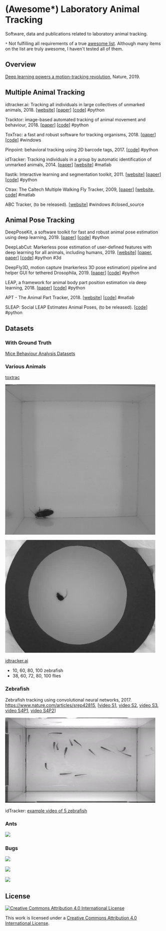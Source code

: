 (Awesome*) Laboratory Animal Tracking
=======================

Software, data and publications related to laboratory animal tracking. 

`*` Not fulfilling all requirements of a true [awesome list](https://github.com/sindresorhus/awesome#readme). Although many items on the list are truly awesome, I haven't tested all of them. 

## Overview

[Deep learning powers a motion-tracking revolution](https://www.nature.com/articles/d41586-019-02942-5), Nature, 2019.

## Multiple Animal Tracking

idtracker.ai: Tracking all individuals in large collectives of unmarked animals, 2018. [[website](https://idtracker.ai)] [[paper](https://arxiv.org/abs/1803.04351)] [[code](https://gitlab.com/polavieja_lab/idtrackerai)] #python

Tracktor: image-based automated tracking of animal movement and behaviour, 2018. [[paper](https://www.biorxiv.org/content/10.1101/412262v1.article-info)]  [[code](https://github.com/vivekhsridhar/tracktor)] #python

ToxTrac: a fast and robust software for tracking organisms, 2018. [[paper](https://arxiv.org/abs/1706.02577)] [[code](https://sourceforge.net/projects/toxtrac/)] #windows

Pinpoint: behavioral tracking using 2D barcode tags, 2017. [[code](https://github.com/jgraving/pinpoint)] #python

idTracker: Tracking individuals in a group by automatic identification of unmarked animals, 2014. [[paper](www.nature.com/nmeth/journal/v11/n7/full/nmeth.2994.html)] [[website](http://www.idtracker.es)] #matlab

Ilastik: Interactive learning and segmentation toolkit, 2011. [[website](https://www.ilastik.org/documentation/animalTracking/animalTracking.html)]  [[paper](https://scholar.google.cz/scholar?cluster=8459688359110226056&hl=en&as_sdt=0,5)] [[code](https://github.com/ilastik/ilastik)] #python

Ctrax: The Caltech Multiple Walking Fly Tracker, 2009, [[paper](https://www.nature.com/articles/nmeth.1328)] [[website, code](http://ctrax.sourceforge.net/)] #matlab

ABC Tracker, (to be released). [[website](http://abctracker.org)] #windows #closed_source

## Animal Pose Tracking

DeepPoseKit, a software toolkit for fast and robust animal pose estimation using deep learning, 2019. [[paper](https://elifesciences.org/articles/47994)] [[code](https://github.com/jgraving/deepposekit)] #python

DeepLabCut: Markerless pose estimation of user-defined features with deep learning for all animals, including humans, 2019. [[website](http://www.mousemotorlab.org/deeplabcut)] [[paper](https://www.nature.com/articles/s41593-018-0209-y), [paper](https://www.nature.com/articles/s41596-019-0176-0)] [[code](https://github.com/AlexEMG/DeepLabCut)] #python #3d

DeepFly3D, motion capture (markerless 3D pose estimation) pipeline and helper GUI for tethered Drosophila, 2019. [[paper](https://elifesciences.org/articles/48571)] [[code](https://github.com/NeLy-EPFL/DeepFly3D)] #python

LEAP, a framework for animal body part position estimation via deep learning, 2018. [[paper](https://www.biorxiv.org/content/10.1101/331181v2)] [[code](https://github.com/talmo/leap)] #python

APT - The Animal Part Tracker, 2018. [[website](http://kristinbranson.github.io/APT/)] [[code](https://github.com/kristinbranson/APT)] #matlab

SLEAP: Social LEAP Estimates Animal Poses, (to be released). [[code](https://github.com/talmo/leap)] #python

## Datasets

### With Ground Truth

[Mice Behaviour Analysis Datasets](https://www.iit.it/research/lines/pattern-analysis-and-computer-vision/pavis-datasets/531-mice-behaviour-analysis) 

### Various Animals

[toxtrac](https://sourceforge.net/projects/toxtrac/files/Scientific%20Reports/) 

![toxtrac_cocroach](figures/toxtrac_cocroach.jpg)

![toxtrac_mouse](figures/toxtrac_mouse.jpg)

[idtracker.ai](http://idtracker.ai/en/latest/data.html) 

- 10, 60, 80, 100 zebrafish
- 38, 60, 72, 80, 100 flies

### Zebrafish

Zebrafish tracking using convolutional neural networks, 2017. https://www.nature.com/articles/srep42815, [[video S1](https://media.nature.com/original/nature-assets/srep/2017/170217/srep42815/extref/srep42815-s1.avi), [video S2](https://media.nature.com/original/nature-assets/srep/2017/170217/srep42815/extref/srep42815-s2.avi), [video S3](https://media.nature.com/original/nature-assets/srep/2017/170217/srep42815/extref/srep42815-s3.avi), [video S4P1](https://media.nature.com/original/nature-assets/srep/2017/170217/srep42815/extref/srep42815-s4.avi), [video S4P2](https://media.nature.com/original/nature-assets/srep/2017/170217/srep42815/extref/srep42815-s5.avi)]

![screenshot_zebrafish_s1](figures/screenshot_zebrafish_s1.jpg)

idTracker: [example video of 5 zebrafish](http://www.cajal.csic.es/files/gpolavieja/5Zebrafish_nocover_22min.avi)

### Ants

[![](http://img.youtube.com/vi/QQgUo0ATx6g/0.jpg)](http://www.youtube.com/watch?v=QQgUo0ATx6g "11 Numbered Formica subsericea")

### Bugs

[![](http://img.youtube.com/vi/kmr-ZDe-yvI/0.jpg)](http://www.youtube.com/watch?v=kmr-ZDe-yvI "Isopod Habitat Selection Data : Part 2 (A)")

[![](http://img.youtube.com/vi/pot5cbTXGsU/0.jpg)](http://www.youtube.com/watch?v=pot5cbTXGsU "Isopod Habitat Selection Lab Data: Part 2 (B)")

[![](http://img.youtube.com/vi/FLrNHSS59tY/0.jpg)](http://www.youtube.com/watch?v=FLrNHSS59tY "Sowbug3")

## License

[![Creative Commons Attribution 4.0 International License](https://i.creativecommons.org/l/by/4.0/88x31.png)](http://creativecommons.org/licenses/by/4.0/)

This work is licensed under a [Creative Commons Attribution 4.0 International License](http://creativecommons.org/licenses/by/4.0/).